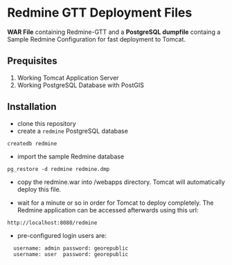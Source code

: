 # Redmine GTT Deployment Files

**WAR File** containing Redmine-GTT and a **PostgreSQL dumpfile** containg a Sample Redmine Configuration for fast deployment to Tomcat.

## Prequisites

1. Working Tomcat Application Server
2. Working PostgreSQL Database with PostGIS

## Installation

* clone this repository
* create a `redmine` PostgreSQL database 

```shell
createdb redmine
```

* import the sample Redmine database

```shell
pg_restore -d redmine redmine.dmp
```

* copy the redmine.war into <Tomcat Dir>/webapps directory. Tomcat will automatically deploy this file. 

* wait for a minute or so in order for Tomcat to deploy completely. The Redmine application can be accessed afterwards using this url: 
  
```
http://localhost:8080/redmine
```
  
* pre-configured login users are: 
  
  
```
  username: admin password: georepublic
  username: user  password: georepublic
```
  

